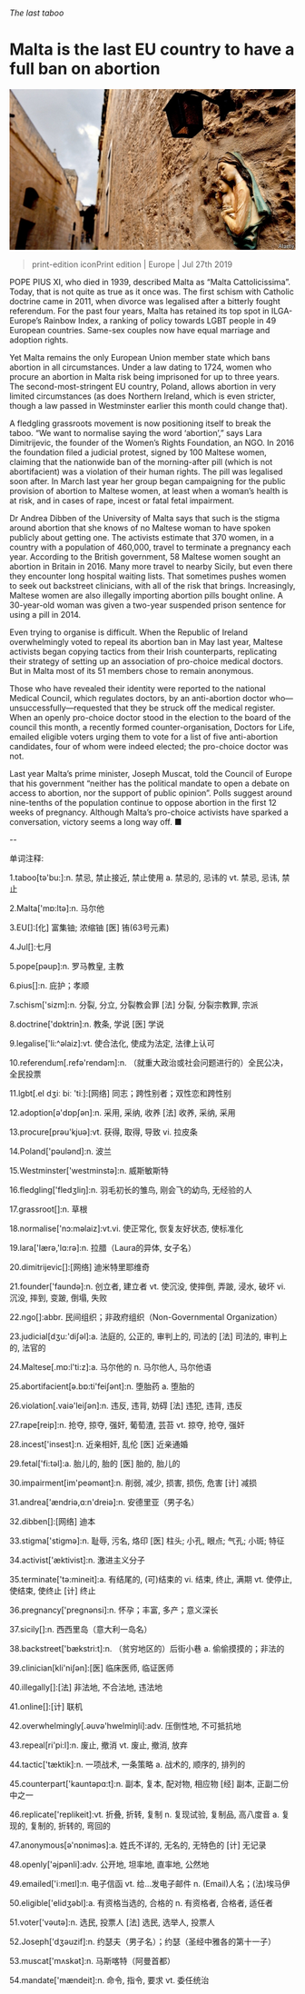 ###### The last taboo

# Malta is the last EU country to have a full ban on abortion 

![image](images/20190727_EUP504.jpg) 

> print-edition iconPrint edition | Europe | Jul 27th 2019 

POPE PIUS XI, who died in 1939, described Malta as “Malta Cattolicissima”. Today, that is not quite as true as it once was. The first schism with Catholic doctrine came in 2011, when divorce was legalised after a bitterly fought referendum. For the past four years, Malta has retained its top spot in ILGA-Europe’s Rainbow Index, a ranking of policy towards LGBT people in 49 European countries. Same-sex couples now have equal marriage and adoption rights. 

Yet Malta remains the only European Union member state which bans abortion in all circumstances. Under a law dating to 1724, women who procure an abortion in Malta risk being imprisoned for up to three years. The second-most-stringent EU country, Poland, allows abortion in very limited circumstances (as does Northern Ireland, which is even stricter, though a law passed in Westminster earlier this month could change that). 

A fledgling grassroots movement is now positioning itself to break the taboo. “We want to normalise saying the word ‘abortion’,” says Lara Dimitrijevic, the founder of the Women’s Rights Foundation, an NGO. In 2016 the foundation filed a judicial protest, signed by 100 Maltese women, claiming that the nationwide ban of the morning-after pill (which is not abortifacient) was a violation of their human rights. The pill was legalised soon after. In March last year her group began campaigning for the public provision of abortion to Maltese women, at least when a woman’s health is at risk, and in cases of rape, incest or fatal fetal impairment. 

Dr Andrea Dibben of the University of Malta says that such is the stigma around abortion that she knows of no Maltese woman to have spoken publicly about getting one. The activists estimate that 370 women, in a country with a population of 460,000, travel to terminate a pregnancy each year. According to the British government, 58 Maltese women sought an abortion in Britain in 2016. Many more travel to nearby Sicily, but even there they encounter long hospital waiting lists. That sometimes pushes women to seek out backstreet clinicians, with all of the risk that brings. Increasingly, Maltese women are also illegally importing abortion pills bought online. A 30-year-old woman was given a two-year suspended prison sentence for using a pill in 2014. 

Even trying to organise is difficult. When the Republic of Ireland overwhelmingly voted to repeal its abortion ban in May last year, Maltese activists began copying tactics from their Irish counterparts, replicating their strategy of setting up an association of pro-choice medical doctors. But in Malta most of its 51 members chose to remain anonymous. 

Those who have revealed their identity were reported to the national Medical Council, which regulates doctors, by an anti-abortion doctor who—unsuccessfully—requested that they be struck off the medical register. When an openly pro-choice doctor stood in the election to the board of the council this month, a recently formed counter-organisation, Doctors for Life, emailed eligible voters urging them to vote for a list of five anti-abortion candidates, four of whom were indeed elected; the pro-choice doctor was not. 

Last year Malta’s prime minister, Joseph Muscat, told the Council of Europe that his government “neither has the political mandate to open a debate on access to abortion, nor the support of public opinion”. Polls suggest around nine-tenths of the population continue to oppose abortion in the first 12 weeks of pregnancy. Although Malta’s pro-choice activists have sparked a conversation, victory seems a long way off. ■ 

-- 

 单词注释:

1.taboo[tә'bu:]:n. 禁忌, 禁止接近, 禁止使用 a. 禁忌的, 忌讳的 vt. 禁忌, 忌讳, 禁止 

2.Malta['mɒ:ltә]:n. 马尔他 

3.EU[]:[化] 富集铀; 浓缩铀 [医] 铕(63号元素) 

4.Jul[]:七月 

5.pope[pәup]:n. 罗马教皇, 主教 

6.pius[]:n. 庇护；孝顺 

7.schism['sizm]:n. 分裂, 分立, 分裂教会罪 [法] 分裂, 分裂宗教罪, 宗派 

8.doctrine['dɒktrin]:n. 教条, 学说 [医] 学说 

9.legalise['li:^әlaiz]:vt. 使合法化, 使成为法定, 法律上认可 

10.referendum[.refә'rendәm]:n. （就重大政治或社会问题进行的）全民公决，全民投票 

11.lgbt[.el dʒiː biː 'tiː]:[网络] 同志；跨性别者；双性恋和跨性别 

12.adoption[ә'dɒpʃәn]:n. 采用, 采纳, 收养 [法] 收养, 采纳, 采用 

13.procure[prәu'kjuә]:vt. 获得, 取得, 导致 vi. 拉皮条 

14.Poland['pәulәnd]:n. 波兰 

15.Westminster['westminstә]:n. 威斯敏斯特 

16.fledgling['fledʒliŋ]:n. 羽毛初长的雏鸟, 刚会飞的幼鸟, 无经验的人 

17.grassroot[]:n. 草根 

18.normalise['nɔ:mәlaiz]:vt.vi. 使正常化, 恢复友好状态, 使标准化 

19.lara['lærә,'lɑ:rә]:n. 拉腊（Laura的异体, 女子名） 

20.dimitrijevic[]:[网络] 迪米特里耶维奇 

21.founder['faundә]:n. 创立者, 建立者 vt. 使沉没, 使摔倒, 弄跛, 浸水, 破坏 vi. 沉没, 摔到, 变跛, 倒塌, 失败 

22.ngo[]:abbr. 民间组织；非政府组织（Non-Governmental Organization） 

23.judicial[dʒu:'diʃәl]:a. 法庭的, 公正的, 审判上的, 司法的 [法] 司法的, 审判上的, 法官的 

24.Maltese[.mɒ:l'ti:z]:a. 马尔他的 n. 马尔他人, 马尔他语 

25.abortifacient[ә.bɒ:ti'feiʃәnt]:n. 堕胎药 a. 堕胎的 

26.violation[.vaiә'leiʃәn]:n. 违反, 违背, 妨碍 [法] 违犯, 违背, 违反 

27.rape[reip]:n. 抢夺, 掠夺, 强奸, 葡萄渣, 芸苔 vt. 掠夺, 抢夺, 强奸 

28.incest['insest]:n. 近亲相奸, 乱伦 [医] 近亲通婚 

29.fetal['fi:tәl]:a. 胎儿的, 胎的 [医] 胎的, 胎儿的 

30.impairment[im'peәmәnt]:n. 削弱, 减少, 损害, 损伤, 危害 [计] 减损 

31.andrea['ændriә,ɑ:n'dreiә]:n. 安德里亚（男子名） 

32.dibben[]:[网络] 迪本 

33.stigma['stigmә]:n. 耻辱, 污名, 烙印 [医] 柱头; 小孔, 眼点; 气孔; 小斑; 特征 

34.activist['æktivist]:n. 激进主义分子 

35.terminate['tә:mineit]:a. 有结尾的, (可)结束的 vi. 结束, 终止, 满期 vt. 使停止, 使结束, 使终止 [计] 终止 

36.pregnancy['preɡnәnsi]:n. 怀孕；丰富, 多产；意义深长 

37.sicily[]:n. 西西里岛（意大利一岛名） 

38.backstreet['bækstri:t]:n. （贫穷地区的）后街小巷 a. 偷偷摸摸的；非法的 

39.clinician[kli'niʃәn]:[医] 临床医师, 临证医师 

40.illegally[]:[法] 非法地, 不合法地, 违法地 

41.online[]:[计] 联机 

42.overwhelmingly[.әuvә'hwelmiŋli]:adv. 压倒性地, 不可抵抗地 

43.repeal[ri'pi:l]:n. 废止, 撤消 vt. 废止, 撤消, 放弃 

44.tactic['tæktik]:n. 一项战术, 一条策略 a. 战术的, 顺序的, 排列的 

45.counterpart['kauntәpɑ:t]:n. 副本, 复本, 配对物, 相应物 [经] 副本, 正副二份中之一 

46.replicate['replikeit]:vt. 折叠, 折转, 复制 n. 复现试验, 复制品, 高八度音 a. 复现的, 复制的, 折转的, 弯回的 

47.anonymous[ә'nɒnimәs]:a. 姓氏不详的, 无名的, 无特色的 [计] 无记录 

48.openly['әjpәnli]:adv. 公开地, 坦率地, 直率地, 公然地 

49.emailed['iːmeɪl]:n. 电子信函 vt. 给…发电子邮件 n. (Email)人名；(法)埃马伊 

50.eligible['elidʒәbl]:a. 有资格当选的, 合格的 n. 有资格者, 合格者, 适任者 

51.voter['vәutә]:n. 选民, 投票人 [法] 选民, 选举人, 投票人 

52.Joseph['dʒәuzif]:n. 约瑟夫（男子名）；约瑟（圣经中雅各的第十一子） 

53.muscat['mʌskәt]:n. 马斯喀特（阿曼首都） 

54.mandate['mændeit]:n. 命令, 指令, 要求 vt. 委任统治 

